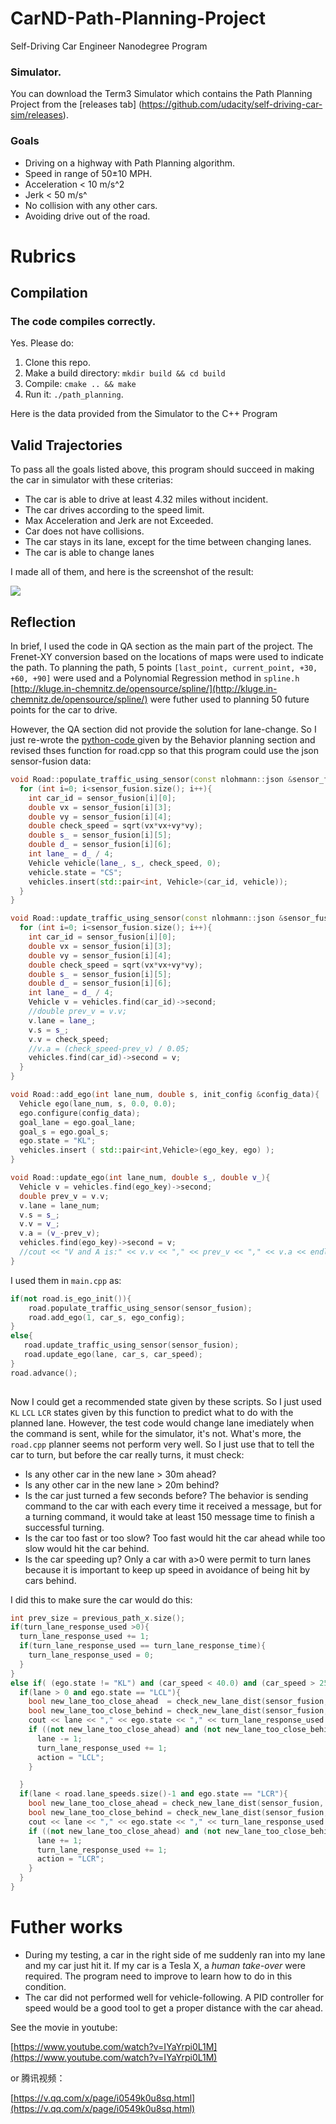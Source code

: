 # CarND-Path-Planning-Project
Self-Driving Car Engineer Nanodegree Program
   
### Simulator.
You can download the Term3 Simulator which contains the Path Planning Project from the [releases tab] (https://github.com/udacity/self-driving-car-sim/releases).

### Goals

- Driving on a highway with Path Planning algorithm.
- Speed in range of 50±10 MPH.
- Acceleration < 10 m/s^2 
- Jerk < 50 m/s^
- No collision with any other cars.
- Avoiding drive out of the road.

# Rubrics

## Compilation

### The code compiles correctly.

Yes. Please do:

1. Clone this repo.
2. Make a build directory: `mkdir build && cd build`
3. Compile: `cmake .. && make`
4. Run it: `./path_planning`.

Here is the data provided from the Simulator to the C++ Program

## Valid Trajectories

To pass all the goals listed above, this program should succeed in making the car in simulator with these criterias:

- The car is able to drive at least 4.32 miles without incident.
- The car drives according to the speed limit.
- Max Acceleration and Jerk are not Exceeded.
- Car does not have collisions.
- The car stays in its lane, except for the time between changing lanes.
- The car is able to change lanes

I made all of them, and here is the screenshot of the result:

![](./result.png)
 
## Reflection

In brief, I used the code in QA section as the main part of the project. The Frenet-XY conversion based on the locations of maps were used to indicate the path. To planning the path, 5 points `[last_point, current_point, +30, +60, +90]` were used and a Polynomial Regression method in `spline.h` [http://kluge.in-chemnitz.de/opensource/spline/](http://kluge.in-chemnitz.de/opensource/spline/) were futher used to planning 50 future points for the car to drive.

However, the QA section did not provide the solution for lane-change. So I just re-wrote the [python-code ](https://d17h27t6h515a5.cloudfront.net/topher/2017/July/59793499_python-solution/python-solution.zip) given by the Behavior planning section and revised thses function for road.cpp so that this program could use the json sensor-fusion data:

```cpp
void Road::populate_traffic_using_sensor(const nlohmann::json &sensor_fusion){
  for (int i=0; i<sensor_fusion.size(); i++){
    int car_id = sensor_fusion[i][0];
    double vx = sensor_fusion[i][3];
    double vy = sensor_fusion[i][4];
    double check_speed = sqrt(vx*vx+vy*vy);
    double s_ = sensor_fusion[i][5];
    double d_ = sensor_fusion[i][6];
    int lane_ = d_ / 4;
    Vehicle vehicle(lane_, s_, check_speed, 0);
    vehicle.state = "CS";
    vehicles.insert(std::pair<int, Vehicle>(car_id, vehicle));
  }
}

void Road::update_traffic_using_sensor(const nlohmann::json &sensor_fusion){
  for (int i=0; i<sensor_fusion.size(); i++){
    int car_id = sensor_fusion[i][0];
    double vx = sensor_fusion[i][3];
    double vy = sensor_fusion[i][4];
    double check_speed = sqrt(vx*vx+vy*vy);
    double s_ = sensor_fusion[i][5];
    double d_ = sensor_fusion[i][6];
    int lane_ = d_ / 4;
    Vehicle v = vehicles.find(car_id)->second;
    //double prev_v = v.v;
    v.lane = lane_;
    v.s = s_;
    v.v = check_speed;
    //v.a = (check_speed-prev_v) / 0.05;
    vehicles.find(car_id)->second = v;
  }
}

void Road::add_ego(int lane_num, double s, init_config &config_data){
  Vehicle ego(lane_num, s, 0.0, 0.0);
  ego.configure(config_data);
  goal_lane = ego.goal_lane;
  goal_s = ego.goal_s;
  ego.state = "KL";
  vehicles.insert ( std::pair<int,Vehicle>(ego_key, ego) );
}

void Road::update_ego(int lane_num, double s_, double v_){
  Vehicle v = vehicles.find(ego_key)->second;
  double prev_v = v.v;
  v.lane = lane_num;
  v.s = s_;
  v.v = v_;
  v.a = (v_-prev_v);
  vehicles.find(ego_key)->second = v;
  //cout << "V and A is:" << v.v << "," << prev_v << "," << v.a << endl;
}

```

I used them in `main.cpp` as:

```cpp
if(not road.is_ego_init()){
	road.populate_traffic_using_sensor(sensor_fusion);
	road.add_ego(1, car_s, ego_config);
}
else{
   road.update_traffic_using_sensor(sensor_fusion);
   road.update_ego(lane, car_s, car_speed);
}
road.advance();
          
```


Now I could get a recommended state given by these scripts. So I just used `KL` `LCL` `LCR` states given by this function to predict what to do with the planned lane. However, the test code would change lane imediately when the command is sent, while for the simulator, it's not. What's more, the `road.cpp` planner seems not perform very well. So I just use that to tell the car to turn, but before the car really turns, it must check:

- Is any other car in the new lane > 30m ahead?
- Is any other car in the new lane > 20m behind?
- Is the car just turned a few seconds before? The behavior is sending command to the car with each every time it received a message, but for a turning command, it would take at least 150 message time to finish a successful turning.
- Is the car too fast or too slow? Too fast would hit the car ahead while too slow would hit the car behind.
- Is the car speeding up? Only a car with a>0 were permit to turn lanes because it is important to keep up speed in avoidance of being hit by cars behind.

I did this to make sure the car would do this:

```cpp
int prev_size = previous_path_x.size();
if(turn_lane_response_used >0){
  turn_lane_response_used += 1;
  if(turn_lane_response_used == turn_lane_response_time){
    turn_lane_response_used = 0;
  }
}
else if( (ego.state != "KL") and (car_speed < 40.0) and (car_speed > 25) and (ego.a > 0)){
  if(lane > 0 and ego.state == "LCL"){
    bool new_lane_too_close_ahead  = check_new_lane_dist(sensor_fusion, car_s, lane-1, prev_size, true);
    bool new_lane_too_close_behind = check_new_lane_dist(sensor_fusion, car_s, lane-1, prev_size, false);
    cout << lane << "," << ego.state << "," << turn_lane_response_used << new_lane_too_close_ahead << "," << new_lane_too_close_behind << endl;
    if ((not new_lane_too_close_ahead) and (not new_lane_too_close_behind)){
      lane -= 1;
      turn_lane_response_used += 1;
      action = "LCL";
    }

  }
  if(lane < road.lane_speeds.size()-1 and ego.state == "LCR"){
    bool new_lane_too_close_ahead = check_new_lane_dist(sensor_fusion, car_s, lane+1, prev_size, true);
    bool new_lane_too_close_behind = check_new_lane_dist(sensor_fusion, car_s, lane+1, prev_size, false);
    cout << lane << "," << ego.state << "," << turn_lane_response_used << new_lane_too_close_ahead << "," << new_lane_too_close_behind << endl;
    if ((not new_lane_too_close_ahead) and (not new_lane_too_close_behind)){
      lane += 1;
      turn_lane_response_used += 1;
      action = "LCR";
    }
  }
}      
```

# Futher works

- During my testing, a car in the right side of me suddenly ran into my lane and my car just hit it. If my car is a Tesla X, a _human take-over_ were required. The program need to improve to learn how to do in this condition.
- The car did not performed well for vehicle-following. A PID controller for speed would be a good tool to get a proper distance with the car ahead.

See the movie in youtube:

[https://www.youtube.com/watch?v=IYaYrpi0L1M](https://www.youtube.com/watch?v=IYaYrpi0L1M)

or 腾讯视频：

[https://v.qq.com/x/page/i0549k0u8sq.html](https://v.qq.com/x/page/i0549k0u8sq.html)